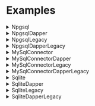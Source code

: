 # Examples
<details>
<summary>Npgsql</summary>

## Engine `postgresql`: [NpgsqlExample](examples/NpgsqlExample)
### [Schema](examples/config/postgresql/authors/schema.sql) | [Queries](examples/config/postgresql/authors/query.sql) | [End2End Test](end2end/EndToEndTests/NpgsqlTester.cs)
### Config
```yaml
useDapper: false
targetFramework: net8.0
generateCsproj: true
namespaceName: NpgsqlExampleGen
overrides:
- column: "GetPostgresFunctions:max_integer"
  csharp_type:
    type: "int"
    notNull: false
- column: "GetPostgresFunctions:max_varchar"
  csharp_type:
    type: "string"
    notNull: false
- column: "GetPostgresFunctions:max_timestamp"
  csharp_type:
    type: "DateTime"
    notNull: true
- column: "*:c_json_string_override"
  csharp_type:
    type: "string"
    notNull: false
- column: "*:c_xml_string_override"
  csharp_type:
    type: "string"
    notNull: false
- column: "*:c_macaddr8"
  csharp_type:
    type: "string"
    notNull: false
```

</details>
<details>
<summary>NpgsqlDapper</summary>

## Engine `postgresql`: [NpgsqlDapperExample](examples/NpgsqlDapperExample)
### [Schema](examples/config/postgresql/authors/schema.sql) | [Queries](examples/config/postgresql/authors/query.sql) | [End2End Test](end2end/EndToEndTests/NpgsqlDapperTester.cs)
### Config
```yaml
useDapper: true
targetFramework: net8.0
generateCsproj: true
namespaceName: NpgsqlDapperExampleGen
overrides:
- column: "GetPostgresFunctions:max_integer"
  csharp_type:
    type: "int"
    notNull: false
- column: "GetPostgresFunctions:max_varchar"
  csharp_type:
    type: "string"
    notNull: false
- column: "GetPostgresFunctions:max_timestamp"
  csharp_type:
    type: "DateTime"
    notNull: true
- column: "*:c_json_string_override"
  csharp_type:
    type: "string"
    notNull: false
- column: "*:c_xml_string_override"
  csharp_type:
    type: "string"
    notNull: false
- column: "*:c_macaddr8"
  csharp_type:
    type: "string"
    notNull: false
```

</details>
<details>
<summary>NpgsqlLegacy</summary>

## Engine `postgresql`: [NpgsqlLegacyExample](examples/NpgsqlLegacyExample)
### [Schema](examples/config/postgresql/authors/schema.sql) | [Queries](examples/config/postgresql/authors/query.sql) | [End2End Test](end2end/EndToEndTestsLegacy/NpgsqlTester.cs)
### Config
```yaml
useDapper: false
targetFramework: netstandard2.0
generateCsproj: true
namespaceName: NpgsqlLegacyExampleGen
overrides:
- column: "GetPostgresFunctions:max_integer"
  csharp_type:
    type: "int"
    notNull: false
- column: "GetPostgresFunctions:max_varchar"
  csharp_type:
    type: "string"
    notNull: false
- column: "GetPostgresFunctions:max_timestamp"
  csharp_type:
    type: "DateTime"
    notNull: true
- column: "*:c_json_string_override"
  csharp_type:
    type: "string"
    notNull: false
- column: "*:c_xml_string_override"
  csharp_type:
    type: "string"
    notNull: false
- column: "*:c_macaddr8"
  csharp_type:
    type: "string"
    notNull: false
```

</details>
<details>
<summary>NpgsqlDapperLegacy</summary>

## Engine `postgresql`: [NpgsqlDapperLegacyExample](examples/NpgsqlDapperLegacyExample)
### [Schema](examples/config/postgresql/authors/schema.sql) | [Queries](examples/config/postgresql/authors/query.sql) | [End2End Test](end2end/EndToEndTestsLegacy/NpgsqlDapperTester.cs)
### Config
```yaml
useDapper: true
targetFramework: netstandard2.0
generateCsproj: true
namespaceName: NpgsqlDapperLegacyExampleGen
overrides:
- column: "GetPostgresFunctions:max_integer"
  csharp_type:
    type: "int"
    notNull: false
- column: "GetPostgresFunctions:max_varchar"
  csharp_type:
    type: "string"
    notNull: false
- column: "GetPostgresFunctions:max_timestamp"
  csharp_type:
    type: "DateTime"
    notNull: true
- column: "*:c_json_string_override"
  csharp_type:
    type: "string"
    notNull: false
- column: "*:c_xml_string_override"
  csharp_type:
    type: "string"
    notNull: false
- column: "*:c_macaddr8"
  csharp_type:
    type: "string"
    notNull: false
```

</details>
<details>
<summary>MySqlConnector</summary>

## Engine `mysql`: [MySqlConnectorExample](examples/MySqlConnectorExample)
### [Schema](examples/config/mysql/authors/schema.sql) | [Queries](examples/config/mysql/authors/query.sql) | [End2End Test](end2end/EndToEndTests/MySqlConnectorTester.cs)
### Config
```yaml
useDapper: false
targetFramework: net8.0
generateCsproj: true
namespaceName: MySqlConnectorExampleGen
overrides:
- column: "GetMysqlFunctions:max_int"
  csharp_type:
    type: "int"
    notNull: false
- column: "GetMysqlFunctions:max_varchar"
  csharp_type:
    type: "string"
    notNull: false
- column: "GetMysqlFunctions:max_timestamp"
  csharp_type:
    type: "DateTime"
    notNull: true
- column: "*:c_json_string_override"
  csharp_type:
    type: "string"
    notNull: false
```

</details>
<details>
<summary>MySqlConnectorDapper</summary>

## Engine `mysql`: [MySqlConnectorDapperExample](examples/MySqlConnectorDapperExample)
### [Schema](examples/config/mysql/authors/schema.sql) | [Queries](examples/config/mysql/authors/query.sql) | [End2End Test](end2end/EndToEndTests/MySqlConnectorDapperTester.cs)
### Config
```yaml
useDapper: true
targetFramework: net8.0
generateCsproj: true
namespaceName: MySqlConnectorDapperExampleGen
overrides:
- column: "GetMysqlFunctions:max_int"
  csharp_type:
    type: "int"
    notNull: false
- column: "GetMysqlFunctions:max_varchar"
  csharp_type:
    type: "string"
    notNull: false
- column: "GetMysqlFunctions:max_timestamp"
  csharp_type:
    type: "DateTime"
    notNull: true
- column: "*:c_json_string_override"
  csharp_type:
    type: "string"
    notNull: false
```

</details>
<details>
<summary>MySqlConnectorLegacy</summary>

## Engine `mysql`: [MySqlConnectorLegacyExample](examples/MySqlConnectorLegacyExample)
### [Schema](examples/config/mysql/authors/schema.sql) | [Queries](examples/config/mysql/authors/query.sql) | [End2End Test](end2end/EndToEndTestsLegacy/MySqlConnectorTester.cs)
### Config
```yaml
useDapper: false
targetFramework: netstandard2.0
generateCsproj: true
namespaceName: MySqlConnectorLegacyExampleGen
overrides:
- column: "GetMysqlFunctions:max_int"
  csharp_type:
    type: "int"
    notNull: false
- column: "GetMysqlFunctions:max_varchar"
  csharp_type:
    type: "string"
    notNull: false
- column: "GetMysqlFunctions:max_timestamp"
  csharp_type:
    type: "DateTime"
    notNull: true
- column: "*:c_json_string_override"
  csharp_type:
    type: "string"
    notNull: false
```

</details>
<details>
<summary>MySqlConnectorDapperLegacy</summary>

## Engine `mysql`: [MySqlConnectorDapperLegacyExample](examples/MySqlConnectorDapperLegacyExample)
### [Schema](examples/config/mysql/authors/schema.sql) | [Queries](examples/config/mysql/authors/query.sql) | [End2End Test](end2end/EndToEndTestsLegacy/MySqlConnectorDapperTester.cs)
### Config
```yaml
useDapper: true
targetFramework: netstandard2.0
generateCsproj: true
namespaceName: MySqlConnectorDapperLegacyExampleGen
overrides:
- column: "GetMysqlFunctions:max_int"
  csharp_type:
    type: "int"
    notNull: false
- column: "GetMysqlFunctions:max_varchar"
  csharp_type:
    type: "string"
    notNull: false
- column: "GetMysqlFunctions:max_timestamp"
  csharp_type:
    type: "DateTime"
    notNull: true
- column: "*:c_json_string_override"
  csharp_type:
    type: "string"
    notNull: false
```

</details>
<details>
<summary>Sqlite</summary>

## Engine `sqlite`: [SqliteExample](examples/SqliteExample)
### [Schema](examples/config/sqlite/authors/schema.sql) | [Queries](examples/config/sqlite/authors/query.sql) | [End2End Test](end2end/EndToEndTests/SqliteTester.cs)
### Config
```yaml
useDapper: false
targetFramework: net8.0
generateCsproj: true
namespaceName: SqliteExampleGen
overrides:
- column: "GetSqliteFunctions:max_integer"
  csharp_type:
    type: "int"
    notNull: false
- column: "GetSqliteFunctions:max_varchar"
  csharp_type:
    type: "string"
    notNull: false
- column: "GetSqliteFunctions:max_real"
  csharp_type:
    type: "decimal"
    notNull: true
```

</details>
<details>
<summary>SqliteDapper</summary>

## Engine `sqlite`: [SqliteDapperExample](examples/SqliteDapperExample)
### [Schema](examples/config/sqlite/authors/schema.sql) | [Queries](examples/config/sqlite/authors/query.sql) | [End2End Test](end2end/EndToEndTests/SqliteDapperTester.cs)
### Config
```yaml
useDapper: true
targetFramework: net8.0
generateCsproj: true
namespaceName: SqliteDapperExampleGen
overrides:
- column: "GetSqliteFunctions:max_integer"
  csharp_type:
    type: "int"
    notNull: false
- column: "GetSqliteFunctions:max_varchar"
  csharp_type:
    type: "string"
    notNull: false
- column: "GetSqliteFunctions:max_real"
  csharp_type:
    type: "decimal"
    notNull: true
```

</details>
<details>
<summary>SqliteLegacy</summary>

## Engine `sqlite`: [SqliteLegacyExample](examples/SqliteLegacyExample)
### [Schema](examples/config/sqlite/authors/schema.sql) | [Queries](examples/config/sqlite/authors/query.sql) | [End2End Test](end2end/EndToEndTestsLegacy/SqliteTester.cs)
### Config
```yaml
useDapper: false
targetFramework: netstandard2.0
generateCsproj: true
namespaceName: SqliteLegacyExampleGen
overrides:
- column: "GetSqliteFunctions:max_integer"
  csharp_type:
    type: "int"
    notNull: false
- column: "GetSqliteFunctions:max_varchar"
  csharp_type:
    type: "string"
    notNull: false
- column: "GetSqliteFunctions:max_real"
  csharp_type:
    type: "decimal"
    notNull: true
```

</details>
<details>
<summary>SqliteDapperLegacy</summary>

## Engine `sqlite`: [SqliteDapperLegacyExample](examples/SqliteDapperLegacyExample)
### [Schema](examples/config/sqlite/authors/schema.sql) | [Queries](examples/config/sqlite/authors/query.sql) | [End2End Test](end2end/EndToEndTestsLegacy/SqliteDapperTester.cs)
### Config
```yaml
useDapper: true
targetFramework: netstandard2.0
generateCsproj: true
namespaceName: SqliteDapperLegacyExampleGen
overrides:
- column: "GetSqliteFunctions:max_integer"
  csharp_type:
    type: "int"
    notNull: false
- column: "GetSqliteFunctions:max_varchar"
  csharp_type:
    type: "string"
    notNull: false
- column: "GetSqliteFunctions:max_real"
  csharp_type:
    type: "decimal"
    notNull: true
```

</details>